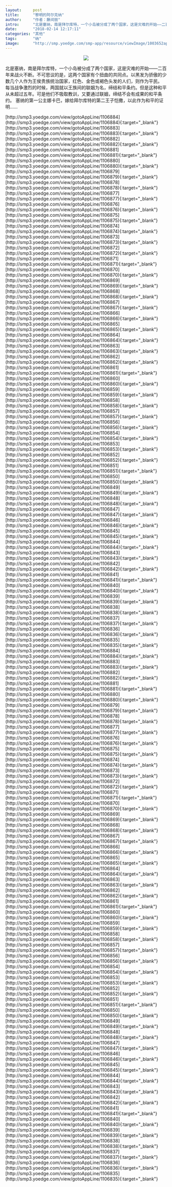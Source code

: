 ```yaml
---
layout:     post
title:      "黎明的阿尔克纳"
author:     "作者：藤间丽"
intro:      "北是塞纳，南是拜尔库特，一个小岛被分成了两个国家，这是灾难的开始——二百年来战火不断。不可思议的是，这两个国家有个扭曲的共同点。以黑发为骄傲的少数几个人作为王侯贵族统治国家，红色、金色或褐色头发的人们，则作为平民。 每当战争激烈的时候，两国就以王族间的联姻为名，缔结和平条约。但是这种和平从未超过五年。可是他们不吸取教训，又要通过联姻，缔结不会有成果的和平条约。 塞纳的第一公主娜卡巴，嫁给拜尔库特的第二王子恺撒，以此作为和平的证明……"
date:       "2018-02-14 12:17:11"
categories: "其他"
tags:       "纳"
image:      "http://smp.yoedge.com/smp-app/resource/viewImage/1003652appline.png"
---
```

<div style="text-align: center">
<p><img src="http://smp.yoedge.com/smp-app/resource/viewImage/1003652appline.png"/></p>
</div>
<p class="post-meta">
<span>北是塞纳，南是拜尔库特，一个小岛被分成了两个国家，这是灾难的开始——二百年来战火不断。不可思议的是，这两个国家有个扭曲的共同点。以黑发为骄傲的少数几个人作为王侯贵族统治国家，红色、金色或褐色头发的人们，则作为平民。 每当战争激烈的时候，两国就以王族间的联姻为名，缔结和平条约。但是这种和平从未超过五年。可是他们不吸取教训，又要通过联姻，缔结不会有成果的和平条约。 塞纳的第一公主娜卡巴，嫁给拜尔库特的第二王子恺撒，以此作为和平的证明……</span>
</p>
[http://smp3.yoedge.com/view/gotoAppLine/1106884](http://smp3.yoedge.com/view/gotoAppLine/1106884){:target="_blank"}
[http://smp3.yoedge.com/view/gotoAppLine/1106883](http://smp3.yoedge.com/view/gotoAppLine/1106883){:target="_blank"}
[http://smp3.yoedge.com/view/gotoAppLine/1106882](http://smp3.yoedge.com/view/gotoAppLine/1106882){:target="_blank"}
[http://smp3.yoedge.com/view/gotoAppLine/1106881](http://smp3.yoedge.com/view/gotoAppLine/1106881){:target="_blank"}
[http://smp3.yoedge.com/view/gotoAppLine/1106880](http://smp3.yoedge.com/view/gotoAppLine/1106880){:target="_blank"}
[http://smp3.yoedge.com/view/gotoAppLine/1106879](http://smp3.yoedge.com/view/gotoAppLine/1106879){:target="_blank"}
[http://smp3.yoedge.com/view/gotoAppLine/1106878](http://smp3.yoedge.com/view/gotoAppLine/1106878){:target="_blank"}
[http://smp3.yoedge.com/view/gotoAppLine/1106877](http://smp3.yoedge.com/view/gotoAppLine/1106877){:target="_blank"}
[http://smp3.yoedge.com/view/gotoAppLine/1106876](http://smp3.yoedge.com/view/gotoAppLine/1106876){:target="_blank"}
[http://smp3.yoedge.com/view/gotoAppLine/1106875](http://smp3.yoedge.com/view/gotoAppLine/1106875){:target="_blank"}
[http://smp3.yoedge.com/view/gotoAppLine/1106874](http://smp3.yoedge.com/view/gotoAppLine/1106874){:target="_blank"}
[http://smp3.yoedge.com/view/gotoAppLine/1106873](http://smp3.yoedge.com/view/gotoAppLine/1106873){:target="_blank"}
[http://smp3.yoedge.com/view/gotoAppLine/1106872](http://smp3.yoedge.com/view/gotoAppLine/1106872){:target="_blank"}
[http://smp3.yoedge.com/view/gotoAppLine/1106871](http://smp3.yoedge.com/view/gotoAppLine/1106871){:target="_blank"}
[http://smp3.yoedge.com/view/gotoAppLine/1106870](http://smp3.yoedge.com/view/gotoAppLine/1106870){:target="_blank"}
[http://smp3.yoedge.com/view/gotoAppLine/1106869](http://smp3.yoedge.com/view/gotoAppLine/1106869){:target="_blank"}
[http://smp3.yoedge.com/view/gotoAppLine/1106868](http://smp3.yoedge.com/view/gotoAppLine/1106868){:target="_blank"}
[http://smp3.yoedge.com/view/gotoAppLine/1106867](http://smp3.yoedge.com/view/gotoAppLine/1106867){:target="_blank"}
[http://smp3.yoedge.com/view/gotoAppLine/1106866](http://smp3.yoedge.com/view/gotoAppLine/1106866){:target="_blank"}
[http://smp3.yoedge.com/view/gotoAppLine/1106865](http://smp3.yoedge.com/view/gotoAppLine/1106865){:target="_blank"}
[http://smp3.yoedge.com/view/gotoAppLine/1106864](http://smp3.yoedge.com/view/gotoAppLine/1106864){:target="_blank"}
[http://smp3.yoedge.com/view/gotoAppLine/1106863](http://smp3.yoedge.com/view/gotoAppLine/1106863){:target="_blank"}
[http://smp3.yoedge.com/view/gotoAppLine/1106862](http://smp3.yoedge.com/view/gotoAppLine/1106862){:target="_blank"}
[http://smp3.yoedge.com/view/gotoAppLine/1106861](http://smp3.yoedge.com/view/gotoAppLine/1106861){:target="_blank"}
[http://smp3.yoedge.com/view/gotoAppLine/1106860](http://smp3.yoedge.com/view/gotoAppLine/1106860){:target="_blank"}
[http://smp3.yoedge.com/view/gotoAppLine/1106859](http://smp3.yoedge.com/view/gotoAppLine/1106859){:target="_blank"}
[http://smp3.yoedge.com/view/gotoAppLine/1106858](http://smp3.yoedge.com/view/gotoAppLine/1106858){:target="_blank"}
[http://smp3.yoedge.com/view/gotoAppLine/1106857](http://smp3.yoedge.com/view/gotoAppLine/1106857){:target="_blank"}
[http://smp3.yoedge.com/view/gotoAppLine/1106856](http://smp3.yoedge.com/view/gotoAppLine/1106856){:target="_blank"}
[http://smp3.yoedge.com/view/gotoAppLine/1106854](http://smp3.yoedge.com/view/gotoAppLine/1106854){:target="_blank"}
[http://smp3.yoedge.com/view/gotoAppLine/1106853](http://smp3.yoedge.com/view/gotoAppLine/1106853){:target="_blank"}
[http://smp3.yoedge.com/view/gotoAppLine/1106852](http://smp3.yoedge.com/view/gotoAppLine/1106852){:target="_blank"}
[http://smp3.yoedge.com/view/gotoAppLine/1106851](http://smp3.yoedge.com/view/gotoAppLine/1106851){:target="_blank"}
[http://smp3.yoedge.com/view/gotoAppLine/1106850](http://smp3.yoedge.com/view/gotoAppLine/1106850){:target="_blank"}
[http://smp3.yoedge.com/view/gotoAppLine/1106849](http://smp3.yoedge.com/view/gotoAppLine/1106849){:target="_blank"}
[http://smp3.yoedge.com/view/gotoAppLine/1106848](http://smp3.yoedge.com/view/gotoAppLine/1106848){:target="_blank"}
[http://smp3.yoedge.com/view/gotoAppLine/1106847](http://smp3.yoedge.com/view/gotoAppLine/1106847){:target="_blank"}
[http://smp3.yoedge.com/view/gotoAppLine/1106846](http://smp3.yoedge.com/view/gotoAppLine/1106846){:target="_blank"}
[http://smp3.yoedge.com/view/gotoAppLine/1106845](http://smp3.yoedge.com/view/gotoAppLine/1106845){:target="_blank"}
[http://smp3.yoedge.com/view/gotoAppLine/1106844](http://smp3.yoedge.com/view/gotoAppLine/1106844){:target="_blank"}
[http://smp3.yoedge.com/view/gotoAppLine/1106843](http://smp3.yoedge.com/view/gotoAppLine/1106843){:target="_blank"}
[http://smp3.yoedge.com/view/gotoAppLine/1106842](http://smp3.yoedge.com/view/gotoAppLine/1106842){:target="_blank"}
[http://smp3.yoedge.com/view/gotoAppLine/1106841](http://smp3.yoedge.com/view/gotoAppLine/1106841){:target="_blank"}
[http://smp3.yoedge.com/view/gotoAppLine/1106840](http://smp3.yoedge.com/view/gotoAppLine/1106840){:target="_blank"}
[http://smp3.yoedge.com/view/gotoAppLine/1106839](http://smp3.yoedge.com/view/gotoAppLine/1106839){:target="_blank"}
[http://smp3.yoedge.com/view/gotoAppLine/1106838](http://smp3.yoedge.com/view/gotoAppLine/1106838){:target="_blank"}
[http://smp3.yoedge.com/view/gotoAppLine/1106837](http://smp3.yoedge.com/view/gotoAppLine/1106837){:target="_blank"}
[http://smp3.yoedge.com/view/gotoAppLine/1106836](http://smp3.yoedge.com/view/gotoAppLine/1106836){:target="_blank"}
[http://smp3.yoedge.com/view/gotoAppLine/1106835](http://smp3.yoedge.com/view/gotoAppLine/1106835){:target="_blank"}
[http://smp3.yoedge.com/view/gotoAppLine/1106884](http://smp3.yoedge.com/view/gotoAppLine/1106884){:target="_blank"}
[http://smp3.yoedge.com/view/gotoAppLine/1106883](http://smp3.yoedge.com/view/gotoAppLine/1106883){:target="_blank"}
[http://smp3.yoedge.com/view/gotoAppLine/1106882](http://smp3.yoedge.com/view/gotoAppLine/1106882){:target="_blank"}
[http://smp3.yoedge.com/view/gotoAppLine/1106881](http://smp3.yoedge.com/view/gotoAppLine/1106881){:target="_blank"}
[http://smp3.yoedge.com/view/gotoAppLine/1106880](http://smp3.yoedge.com/view/gotoAppLine/1106880){:target="_blank"}
[http://smp3.yoedge.com/view/gotoAppLine/1106879](http://smp3.yoedge.com/view/gotoAppLine/1106879){:target="_blank"}
[http://smp3.yoedge.com/view/gotoAppLine/1106878](http://smp3.yoedge.com/view/gotoAppLine/1106878){:target="_blank"}
[http://smp3.yoedge.com/view/gotoAppLine/1106877](http://smp3.yoedge.com/view/gotoAppLine/1106877){:target="_blank"}
[http://smp3.yoedge.com/view/gotoAppLine/1106876](http://smp3.yoedge.com/view/gotoAppLine/1106876){:target="_blank"}
[http://smp3.yoedge.com/view/gotoAppLine/1106875](http://smp3.yoedge.com/view/gotoAppLine/1106875){:target="_blank"}
[http://smp3.yoedge.com/view/gotoAppLine/1106874](http://smp3.yoedge.com/view/gotoAppLine/1106874){:target="_blank"}
[http://smp3.yoedge.com/view/gotoAppLine/1106873](http://smp3.yoedge.com/view/gotoAppLine/1106873){:target="_blank"}
[http://smp3.yoedge.com/view/gotoAppLine/1106872](http://smp3.yoedge.com/view/gotoAppLine/1106872){:target="_blank"}
[http://smp3.yoedge.com/view/gotoAppLine/1106871](http://smp3.yoedge.com/view/gotoAppLine/1106871){:target="_blank"}
[http://smp3.yoedge.com/view/gotoAppLine/1106870](http://smp3.yoedge.com/view/gotoAppLine/1106870){:target="_blank"}
[http://smp3.yoedge.com/view/gotoAppLine/1106869](http://smp3.yoedge.com/view/gotoAppLine/1106869){:target="_blank"}
[http://smp3.yoedge.com/view/gotoAppLine/1106868](http://smp3.yoedge.com/view/gotoAppLine/1106868){:target="_blank"}
[http://smp3.yoedge.com/view/gotoAppLine/1106867](http://smp3.yoedge.com/view/gotoAppLine/1106867){:target="_blank"}
[http://smp3.yoedge.com/view/gotoAppLine/1106866](http://smp3.yoedge.com/view/gotoAppLine/1106866){:target="_blank"}
[http://smp3.yoedge.com/view/gotoAppLine/1106865](http://smp3.yoedge.com/view/gotoAppLine/1106865){:target="_blank"}
[http://smp3.yoedge.com/view/gotoAppLine/1106864](http://smp3.yoedge.com/view/gotoAppLine/1106864){:target="_blank"}
[http://smp3.yoedge.com/view/gotoAppLine/1106863](http://smp3.yoedge.com/view/gotoAppLine/1106863){:target="_blank"}
[http://smp3.yoedge.com/view/gotoAppLine/1106862](http://smp3.yoedge.com/view/gotoAppLine/1106862){:target="_blank"}
[http://smp3.yoedge.com/view/gotoAppLine/1106861](http://smp3.yoedge.com/view/gotoAppLine/1106861){:target="_blank"}
[http://smp3.yoedge.com/view/gotoAppLine/1106860](http://smp3.yoedge.com/view/gotoAppLine/1106860){:target="_blank"}
[http://smp3.yoedge.com/view/gotoAppLine/1106859](http://smp3.yoedge.com/view/gotoAppLine/1106859){:target="_blank"}
[http://smp3.yoedge.com/view/gotoAppLine/1106858](http://smp3.yoedge.com/view/gotoAppLine/1106858){:target="_blank"}
[http://smp3.yoedge.com/view/gotoAppLine/1106857](http://smp3.yoedge.com/view/gotoAppLine/1106857){:target="_blank"}
[http://smp3.yoedge.com/view/gotoAppLine/1106856](http://smp3.yoedge.com/view/gotoAppLine/1106856){:target="_blank"}
[http://smp3.yoedge.com/view/gotoAppLine/1106854](http://smp3.yoedge.com/view/gotoAppLine/1106854){:target="_blank"}
[http://smp3.yoedge.com/view/gotoAppLine/1106853](http://smp3.yoedge.com/view/gotoAppLine/1106853){:target="_blank"}
[http://smp3.yoedge.com/view/gotoAppLine/1106852](http://smp3.yoedge.com/view/gotoAppLine/1106852){:target="_blank"}
[http://smp3.yoedge.com/view/gotoAppLine/1106851](http://smp3.yoedge.com/view/gotoAppLine/1106851){:target="_blank"}
[http://smp3.yoedge.com/view/gotoAppLine/1106850](http://smp3.yoedge.com/view/gotoAppLine/1106850){:target="_blank"}
[http://smp3.yoedge.com/view/gotoAppLine/1106849](http://smp3.yoedge.com/view/gotoAppLine/1106849){:target="_blank"}
[http://smp3.yoedge.com/view/gotoAppLine/1106848](http://smp3.yoedge.com/view/gotoAppLine/1106848){:target="_blank"}
[http://smp3.yoedge.com/view/gotoAppLine/1106847](http://smp3.yoedge.com/view/gotoAppLine/1106847){:target="_blank"}
[http://smp3.yoedge.com/view/gotoAppLine/1106846](http://smp3.yoedge.com/view/gotoAppLine/1106846){:target="_blank"}
[http://smp3.yoedge.com/view/gotoAppLine/1106845](http://smp3.yoedge.com/view/gotoAppLine/1106845){:target="_blank"}
[http://smp3.yoedge.com/view/gotoAppLine/1106844](http://smp3.yoedge.com/view/gotoAppLine/1106844){:target="_blank"}
[http://smp3.yoedge.com/view/gotoAppLine/1106843](http://smp3.yoedge.com/view/gotoAppLine/1106843){:target="_blank"}
[http://smp3.yoedge.com/view/gotoAppLine/1106842](http://smp3.yoedge.com/view/gotoAppLine/1106842){:target="_blank"}
[http://smp3.yoedge.com/view/gotoAppLine/1106841](http://smp3.yoedge.com/view/gotoAppLine/1106841){:target="_blank"}
[http://smp3.yoedge.com/view/gotoAppLine/1106840](http://smp3.yoedge.com/view/gotoAppLine/1106840){:target="_blank"}
[http://smp3.yoedge.com/view/gotoAppLine/1106839](http://smp3.yoedge.com/view/gotoAppLine/1106839){:target="_blank"}
[http://smp3.yoedge.com/view/gotoAppLine/1106838](http://smp3.yoedge.com/view/gotoAppLine/1106838){:target="_blank"}
[http://smp3.yoedge.com/view/gotoAppLine/1106837](http://smp3.yoedge.com/view/gotoAppLine/1106837){:target="_blank"}
[http://smp3.yoedge.com/view/gotoAppLine/1106836](http://smp3.yoedge.com/view/gotoAppLine/1106836){:target="_blank"}
[http://smp3.yoedge.com/view/gotoAppLine/1106835](http://smp3.yoedge.com/view/gotoAppLine/1106835){:target="_blank"}


